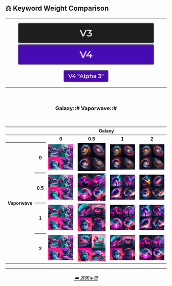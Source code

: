 <h2>⚖ Keyword Weight Comparison</h2>

<hr>

<div align="center">

[<img src="/Images/Repo_Parts/Buttons/Version_Buttons/button_version_V3_inactive_half.webp?raw=true" alt="MidJourney V3" height="64" />](/Pages/MJ_V3/Comparison_Pages/Prompt_Writing/Keyword_Weight_Comparison.md)
[<img src="/Images/Repo_Parts/Buttons/Version_Buttons/button_version_V4_active_half.webp?raw=true" alt="MidJourney V4" height="64" />]()

[<img src="/Images/Repo_Parts/Buttons/Comparison_Page_Buttons/Subgroups/V4_Alpha_Versions/button_V4_alpha_3_active.webp?raw=true" alt="V4 Alpha 3" width="140.5" />]()

</div>

<hr>
<br>

<div align="center">

<h3>Galaxy::# Vaporwave::#</h3>
<br>

<table>
    <tr align=center valign=middle>
        <th></th><th></th>
        <th colspan="4">Galaxy</th>
    </tr>
    <tr align=center valign=middle>
        <th></th><th></th>
        <th>0</th>
        <th>0.5</th>
        <th>1</th>
        <th>2</th>
    </tr>
    <tr align=center valign=middle>
        <th rowspan="4">Vaporwave</th>
        <th>0</th>
        <td><img src="/Images/MJ_V4/V4_Alpha_3/Comparison_Page_Images/Keyword_Weight_Comparison/Galaxy_Vaporwave/Galaxy_0_Vaporwave_0.webp?raw=true" width="192" /></td>
        <td><img src="/Images/MJ_V4/V4_Alpha_3/Comparison_Page_Images/Keyword_Weight_Comparison/Galaxy_Vaporwave/Galaxy_0.5_Vaporwave_0.webp?raw=true" width="192" /></td>
        <td><img src="/Images/MJ_V4/V4_Alpha_3/Comparison_Page_Images/Keyword_Weight_Comparison/Galaxy_Vaporwave/Galaxy_1_Vaporwave_0.webp?raw=true" width="192" /></td>
        <td><img src="/Images/MJ_V4/V4_Alpha_3/Comparison_Page_Images/Keyword_Weight_Comparison/Galaxy_Vaporwave/Galaxy_2_Vaporwave_0.webp?raw=true" width="192" /></td>
    </tr>
    <tr align=center valign=middle>
        <th>0.5</th>
        <td><img src="/Images/MJ_V4/V4_Alpha_3/Comparison_Page_Images/Keyword_Weight_Comparison/Galaxy_Vaporwave/Galaxy_0_Vaporwave_0.5.webp?raw=true" width="192" /></td>
        <td><img src="/Images/MJ_V4/V4_Alpha_3/Comparison_Page_Images/Keyword_Weight_Comparison/Galaxy_Vaporwave/Galaxy_0.5_Vaporwave_0.5.webp?raw=true" width="192" /></td>
        <td><img src="/Images/MJ_V4/V4_Alpha_3/Comparison_Page_Images/Keyword_Weight_Comparison/Galaxy_Vaporwave/Galaxy_1_Vaporwave_0.5.webp?raw=true" width="192" /></td>
        <td><img src="/Images/MJ_V4/V4_Alpha_3/Comparison_Page_Images/Keyword_Weight_Comparison/Galaxy_Vaporwave/Galaxy_2_Vaporwave_0.5.webp?raw=true" width="192" /></td>
    </tr>
    <tr align=center valign=middle>
        <th>1</th>
        <td><img src="/Images/MJ_V4/V4_Alpha_3/Comparison_Page_Images/Keyword_Weight_Comparison/Galaxy_Vaporwave/Galaxy_0_Vaporwave_1.webp?raw=true" width="192" /></td>
        <td><img src="/Images/MJ_V4/V4_Alpha_3/Comparison_Page_Images/Keyword_Weight_Comparison/Galaxy_Vaporwave/Galaxy_0.5_Vaporwave_1.webp?raw=true" width="192" /></td>
        <td><img src="/Images/MJ_V4/V4_Alpha_3/Comparison_Page_Images/Keyword_Weight_Comparison/Galaxy_Vaporwave/Galaxy_1_Vaporwave_1.webp?raw=true" width="192" /></td>
        <td><img src="/Images/MJ_V4/V4_Alpha_3/Comparison_Page_Images/Keyword_Weight_Comparison/Galaxy_Vaporwave/Galaxy_2_Vaporwave_1.webp?raw=true" width="192" /></td>
    </tr>
    <tr align=center valign=middle>
        <th>2</th>
        <td><img src="/Images/MJ_V4/V4_Alpha_3/Comparison_Page_Images/Keyword_Weight_Comparison/Galaxy_Vaporwave/Galaxy_0_Vaporwave_2.webp?raw=true" width="192" /></td>
        <td><img src="/Images/MJ_V4/V4_Alpha_3/Comparison_Page_Images/Keyword_Weight_Comparison/Galaxy_Vaporwave/Galaxy_0.5_Vaporwave_2.webp?raw=true" width="192" /></td>
        <td><img src="/Images/MJ_V4/V4_Alpha_3/Comparison_Page_Images/Keyword_Weight_Comparison/Galaxy_Vaporwave/Galaxy_1_Vaporwave_2.webp?raw=true" width="192" /></td>
        <td><img src="/Images/MJ_V4/V4_Alpha_3/Comparison_Page_Images/Keyword_Weight_Comparison/Galaxy_Vaporwave/Galaxy_2_Vaporwave_2.webp?raw=true" width="192" /></td>
    </tr>
</table>

</div>

<hr>
<div align="center">
	<h6><a href="/README.md">⬅ 返回主页</a></h6>
</div>